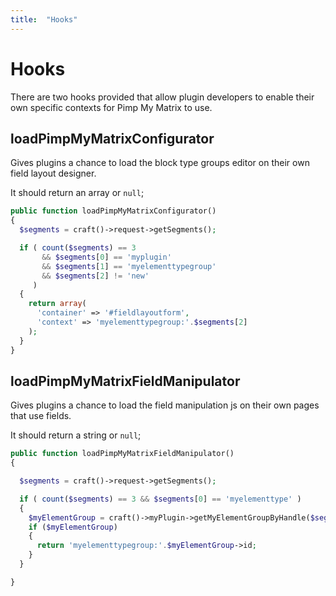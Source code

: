 ```yaml
---
title:  "Hooks"
---
```


# Hooks

There are two hooks provided that allow plugin developers to enable their own specific contexts for Pimp My Matrix to use.

## loadPimpMyMatrixConfigurator

Gives plugins a chance to load the block type groups editor on their own field layout designer.

It should return an array or `null`;

```php
public function loadPimpMyMatrixConfigurator()
{
  $segments = craft()->request->getSegments();

  if ( count($segments) == 3
       && $segments[0] == 'myplugin'
       && $segments[1] == 'myelementtypegroup'
       && $segments[2] != 'new'
     )
  {
    return array(
      'container' => '#fieldlayoutform',
      'context' => 'myelementtypegroup:'.$segments[2]
    );
  }
}
```

## loadPimpMyMatrixFieldManipulator

Gives plugins a chance to load the field manipulation js on their own pages that use fields.

It should return a string or `null`;

```php
public function loadPimpMyMatrixFieldManipulator()
{

  $segments = craft()->request->getSegments();

  if ( count($segments) == 3 && $segments[0] == 'myelementtype' )
  {
    $myElementGroup = craft()->myPlugin->getMyElementGroupByHandle($segments[1]);
    if ($myElementGroup)
    {
      return 'myelementtypegroup:'.$myElementGroup->id;
    }
  }

}
```
